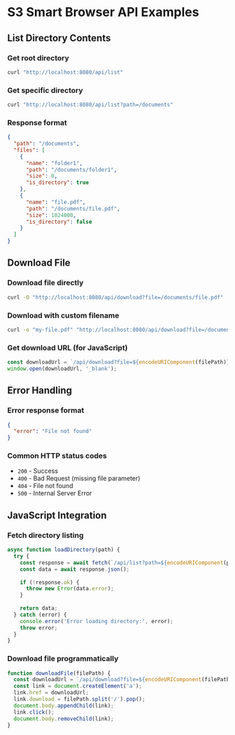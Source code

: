 # S3 Smart Browser API Examples

## List Directory Contents

### Get root directory
```bash
curl "http://localhost:8080/api/list"
```

### Get specific directory
```bash
curl "http://localhost:8080/api/list?path=/documents"
```

### Response format
```json
{
  "path": "/documents",
  "files": [
    {
      "name": "folder1",
      "path": "/documents/folder1",
      "size": 0,
      "is_directory": true
    },
    {
      "name": "file.pdf",
      "path": "/documents/file.pdf",
      "size": 1024000,
      "is_directory": false
    }
  ]
}
```

## Download File

### Download file directly
```bash
curl -O "http://localhost:8080/api/download?file=/documents/file.pdf"
```

### Download with custom filename
```bash
curl -o "my-file.pdf" "http://localhost:8080/api/download?file=/documents/file.pdf"
```

### Get download URL (for JavaScript)
```javascript
const downloadUrl = `/api/download?file=${encodeURIComponent(filePath)}`;
window.open(downloadUrl, '_blank');
```

## Error Handling

### Error response format
```json
{
  "error": "File not found"
}
```

### Common HTTP status codes
- `200` - Success
- `400` - Bad Request (missing file parameter)
- `404` - File not found
- `500` - Internal Server Error

## JavaScript Integration

### Fetch directory listing
```javascript
async function loadDirectory(path) {
  try {
    const response = await fetch(`/api/list?path=${encodeURIComponent(path)}`);
    const data = await response.json();
    
    if (!response.ok) {
      throw new Error(data.error);
    }
    
    return data;
  } catch (error) {
    console.error('Error loading directory:', error);
    throw error;
  }
}
```

### Download file programmatically
```javascript
function downloadFile(filePath) {
  const downloadUrl = `/api/download?file=${encodeURIComponent(filePath)}`;
  const link = document.createElement('a');
  link.href = downloadUrl;
  link.download = filePath.split('/').pop();
  document.body.appendChild(link);
  link.click();
  document.body.removeChild(link);
}
```
